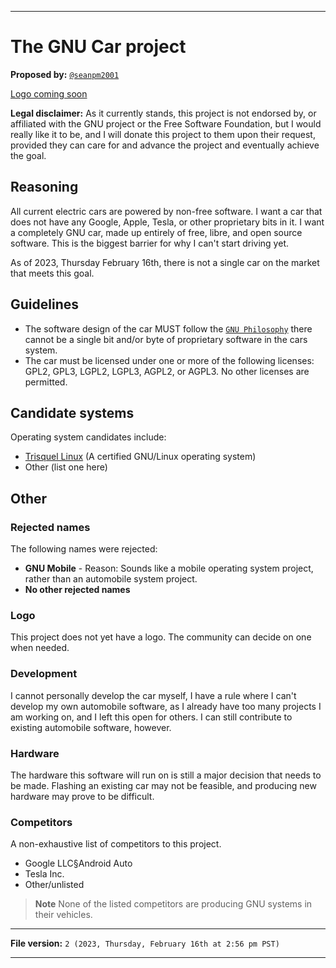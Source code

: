 
***

# The GNU Car project

**Proposed by:** [`@seanpm2001`](https://github.com/seanpm2001/)

[Logo coming soon](#Logo)

**Legal disclaimer:** As it currently stands, this project is not endorsed by, or affiliated with the GNU project or the Free Software Foundation, but I would really like it to be, and I will donate this project to them upon their request, provided they can care for and advance the project and eventually achieve the goal.

## Reasoning

All current electric cars are powered by non-free software. I want a car that does not have any Google, Apple, Tesla, or other proprietary bits in it. I want a completely GNU car, made up entirely of free, libre, and open source software. This is the biggest barrier for why I can't start driving yet.

As of 2023, Thursday February 16th, there is not a single car on the market that meets this goal.

## Guidelines

- The software design of the car MUST follow the [`GNU Philosophy`](https://www.gnu.org/philosophy/philosophy.html) there cannot be a single bit and/or byte of proprietary software in the cars system.
- The car must be licensed under one or more of the following licenses: GPL2, GPL3, LGPL2, LGPL3, AGPL2, or AGPL3. No other licenses are permitted.

## Candidate systems

Operating system candidates include:

- [Trisquel Linux](https://trisquel.info/) (A certified GNU/Linux operating system)
- Other (list one here)

## Other

### Rejected names

The following names were rejected:

- **GNU Mobile** - Reason: Sounds like a mobile operating system project, rather than an automobile system project.
- **No other rejected names**

### Logo

This project does not yet have a logo. The community can decide on one when needed.

### Development

I cannot personally develop the car myself, I have a rule where I can't develop my own automobile software, as I already have too many projects I am working on, and I left this open for others. I can still contribute to existing automobile software, however.

### Hardware

The hardware this software will run on is still a major decision that needs to be made. Flashing an existing car may not be feasible, and producing new hardware may prove to be difficult.

### Competitors

A non-exhaustive list of competitors to this project.

- Google LLC§Android Auto
- Tesla Inc.
- Other/unlisted

> **Note** None of the listed competitors are producing GNU systems in their vehicles.

***

**File version:** `2 (2023, Thursday, February 16th at 2:56 pm PST)`

***
